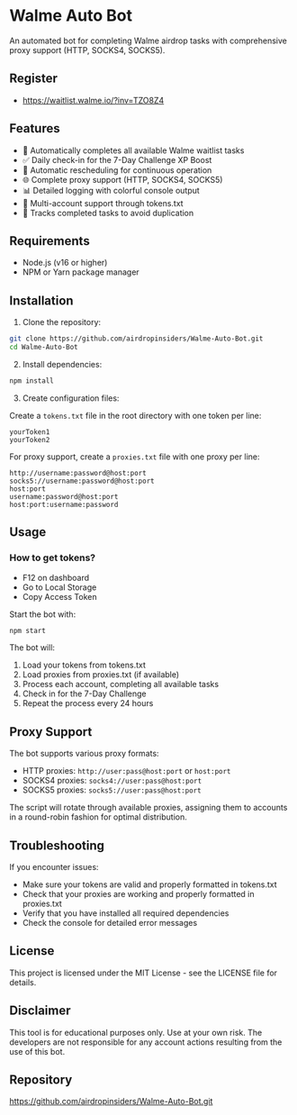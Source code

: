 # Walme Auto Bot

An automated bot for completing Walme airdrop tasks with comprehensive proxy support (HTTP, SOCKS4, SOCKS5).

## Register

- https://waitlist.walme.io/?inv=TZO8Z4

## Features

- 🚀 Automatically completes all available Walme waitlist tasks
- ✅ Daily check-in for the 7-Day Challenge XP Boost
- 🔄 Automatic rescheduling for continuous operation 
- 🌐 Complete proxy support (HTTP, SOCKS4, SOCKS5)
- 📊 Detailed logging with colorful console output
- 👥 Multi-account support through tokens.txt
- 🔄 Tracks completed tasks to avoid duplication

## Requirements

- Node.js (v16 or higher)
- NPM or Yarn package manager

## Installation

1. Clone the repository:
```bash
git clone https://github.com/airdropinsiders/Walme-Auto-Bot.git
cd Walme-Auto-Bot
```

2. Install dependencies:
```bash
npm install
```

3. Create configuration files:

Create a `tokens.txt` file in the root directory with one token per line:
```
yourToken1
yourToken2
```

For proxy support, create a `proxies.txt` file with one proxy per line:
```
http://username:password@host:port
socks5://username:password@host:port
host:port
username:password@host:port
host:port:username:password
```

## Usage

### How to get tokens?
- F12 on dashboard
- Go to Local Storage
- Copy Access Token

Start the bot with:
```bash
npm start
```

The bot will:
1. Load your tokens from tokens.txt
2. Load proxies from proxies.txt (if available)
3. Process each account, completing all available tasks
4. Check in for the 7-Day Challenge
5. Repeat the process every 24 hours

## Proxy Support

The bot supports various proxy formats:

- HTTP proxies: `http://user:pass@host:port` or `host:port`
- SOCKS4 proxies: `socks4://user:pass@host:port`
- SOCKS5 proxies: `socks5://user:pass@host:port`

The script will rotate through available proxies, assigning them to accounts in a round-robin fashion for optimal distribution.

## Troubleshooting

If you encounter issues:

- Make sure your tokens are valid and properly formatted in tokens.txt
- Check that your proxies are working and properly formatted in proxies.txt
- Verify that you have installed all required dependencies
- Check the console for detailed error messages

## License

This project is licensed under the MIT License - see the LICENSE file for details.

## Disclaimer

This tool is for educational purposes only. Use at your own risk. The developers are not responsible for any account actions resulting from the use of this bot.

## Repository

https://github.com/airdropinsiders/Walme-Auto-Bot.git
